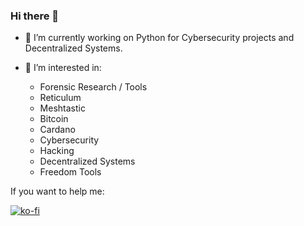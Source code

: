 ### Hi there 👋

<!--
**QuixoteSystems/quixotesystems** is a ✨ _special_ ✨ repository because its `README.md` (this file) appears on your GitHub profile.

Here are some ideas to get you started:
-->

- 🔭 I’m currently working on Python for Cybersecurity projects and Decentralized Systems.
  
- 🌱 I’m interested in:
  -   Forensic Research / Tools
  -   Reticulum
  -   Meshtastic
  -   Bitcoin
  -   Cardano
  -   Cybersecurity
  -   Hacking
  -   Decentralized Systems
  -   Freedom Tools
  

If you want to help me:

[![ko-fi](https://ko-fi.com/img/githubbutton_sm.svg)](https://ko-fi.com/M4M81CV1EX)
